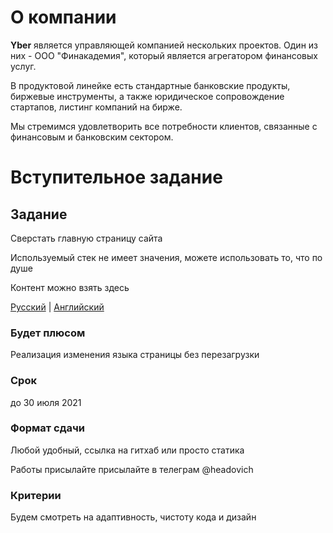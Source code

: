 # О компании

**Yber** является управляющей компанией нескольких проектов. Один из них - ООО "Финакадемия", который является агрегатором финансовых услуг.

В продуктовой линейке есть стандартные банковские продукты, биржевые инструменты, а также юридическое сопровождение стартапов, листинг компаний на бирже.

Мы стремимся удовлетворить все потребности клиентов, связанные с финансовым и банковским сектором.

# Вступительное задание

## Задание
Сверстать главную страницу сайта

Используемый стек не имеет значения, можете использовать то, что по душе

Контент можно взять здесь

[Русский](https://api.ybershop.ru/finakademiya/ru) | [Английский](https://api.ybershop.ru/finakademiya/en)

### Будет плюсом
Реализация изменения языка страницы без перезагрузки

### Срок
до 30 июля 2021

### Формат сдачи
Любой удобный, ссылка на гитхаб или просто статика

Работы присылайте присылайте в телеграм @headovich

### Критерии
Будем смотреть на адаптивность, чистоту кода и дизайн
